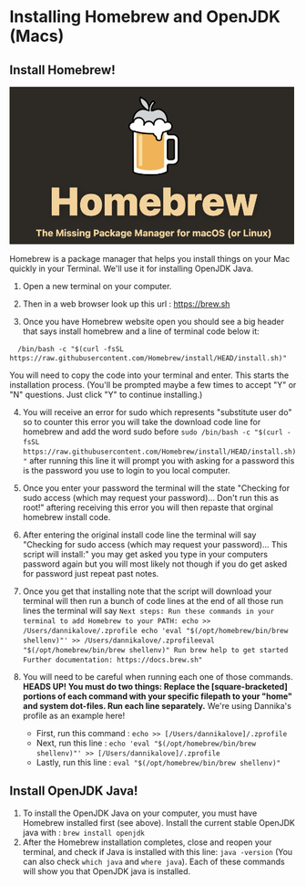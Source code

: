 # Installing Homebrew and OpenJDK (Macs)

## Install Homebrew!
<img src="homebrew.png" alt="homebrew logo" width="500"/>

Homebrew is a package manager that helps you install things on your Mac quickly in your Terminal. 
We'll use it for installing OpenJDK Java.

1. Open a new terminal on your computer.
2. Then in a web browser look up this url : <https://brew.sh>

3. Once you have Homebrew website open you should see a big header that says install homebrew and a line of terminal code below it:
```shell 
  /bin/bash -c "$(curl -fsSL https://raw.githubusercontent.com/Homebrew/install/HEAD/install.sh)"
```  

You will need to copy the code into your terminal and enter. This starts the installation process.
(You'll be prompted maybe a few times to accept "Y" or "N" questions. Just click "Y" to continue installing.)

4. You will receive an error for sudo which represents "substitute user do" so to counter this error you will take the download code line for homebrew and add the word sudo before `sudo /bin/bash -c "$(curl -fsSL https://raw.githubusercontent.com/Homebrew/install/HEAD/install.sh)"` after running this line it will prompt you with asking for a password this is the password you use to login to you local computer.
5. Once you enter your password the terminal will the state "Checking for sudo access (which may request your password)... Don't run this as root!" aftering receiving this error you will then repaste that orginal homebrew install code.
6. After entering the original install code line the terminal will say "Checking for sudo access (which may request your password)... This script will install:" you may get asked you type in your computers password again but you will most likely not though if you do get asked for password just repeat past notes.
7. Once you get that installing note that the script will download your terminal will then run a bunch of code lines at the end of all those run lines the terminal will say `Next steps: Run these commands in your terminal to add Homebrew to your PATH: echo >> /Users/dannikalove/.zprofile echo 'eval "$(/opt/homebrew/bin/brew shellenv)"' >> /Users/dannikalove/.zprofileeval "$(/opt/homebrew/bin/brew shellenv)" Run brew help to get started Further documentation: https://docs.brew.sh"`
8. You will need to be careful when running each one of those commands. **HEADS UP! You must do two things: Replace the [square-bracketed] portions of each command with your specific filepath to your "home" and system dot-files. Run each line separately.** We're using Dannika's profile as an example here!

    * First, run this command : `echo >> [/Users/dannikalove]/.zprofile` 
    * Next, run this line : `echo 'eval "$(/opt/homebrew/bin/brew shellenv)"' >> [/Users/dannikalove]/.zprofile` 
    * Lastly, run this line : `eval "$(/opt/homebrew/bin/brew shellenv)"`


## Install OpenJDK Java!

1. To install the OpenJDK Java on your computer, you must have Homebrew installed first (see above). Install the current stable OpenJDK java with : `brew install openjdk`
2. After the Homebrew installation completes, close and reopen your terminal, and check if Java is installed with this line: `java -version` 
(You can also check `which java` and `where java`). Each of these commands will show you that OpenJDK java is installed. 



